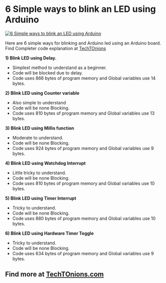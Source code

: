 # 6 Simple ways to blink an LED using Arduino
[![6 Simple ways to blink an LED using Arduino](https://www.techtonions.com/wp-content/uploads/2020/12/ezgif.com-gif-maker-1.webp)](https://www.techtonions.com/6-simple-ways-to-blink-arduino-led/) 

Here are 6 simple ways for blinking and Arduino led using an Arduino board.
Find Completer code explanation at [TechTOnions](https://www.techtonions.com/6-simple-ways-to-blink-arduino-led/)

**1) Blink LED using Delay.**
 * Simplest method to understand as a beginner.
 * Code will be blocked due to delay.
 * Code uses 866 bytes of program memory and Global variables use 14 bytes.

**2) Blink LED using Counter variable**
 * Also simple to understand
 * Code will be none Blocking.
 * Code uses 810 bytes of program memory and Global variables use 13 bytes.

**3) Blink LED using Millis function**
 * Moderate to understand.
 * Code will be none Blocking.
 * Code uses 924 bytes of program memory and Global variables use 9 bytes.

**4) Blink LED using Watchdog Interrupt**
 * Little tricky to understand.
 * Code will be none Blocking.	
 * Code uses 810 bytes of program memory and Global variables use 10 bytes.

**5) Blink LED using  Timer Interrupt**
 * Tricky to understand.
 * Code will be none Blocking.
 * Code uses 880 bytes of program memory and Global variables use 10 bytes.

**6) Blink LED using Hardware Timer Toggle**
 * Tricky to understand.
 * Code will be none Blocking.
 * Code uses 634 bytes of program memory and Global variables use 9 bytes.

## Find more at [TechTOnions.com](https://www.techtonions.com/arduino/)


